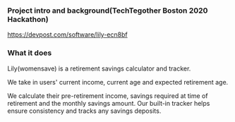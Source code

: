 ### Project intro and background(TechTegother Boston 2020 Hackathon)
https://devpost.com/software/lily-ecn8bf

### What it does
Lily(womensave) is a retirement savings calculator and tracker.

We take in users' current income, current age and expected retirement age.

We calculate their pre-retirement income, savings required at time of retirement and the monthly savings amount. Our built-in tracker helps ensure consistency and tracks any savings deposits.
